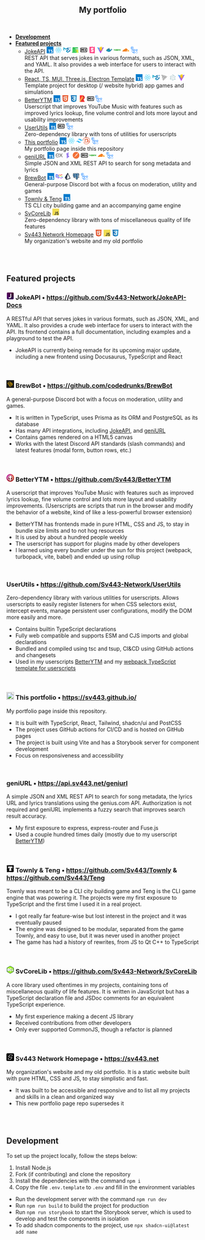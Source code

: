 <div align="center" style="text-align: center;">

## My portfolio
<!-- ![image of portfolio page](./TODO.png) -->

</div>

<br>

- **[Development](#development)**
- **[Featured projects](#featured-projects)**
  - [JokeAPI](#jokeapi) <img width="18px" height="18px" alt="TypeScript" title="TypeScript" src="https://raw.githubusercontent.com/devicons/devicon/master/icons/typescript/typescript-original.svg" /> <img width="18px" height="18px" alt="React" title="React" src="https://raw.githubusercontent.com/devicons/devicon/master/icons/react/react-original.svg" /> <img width="18px" height="18px" alt="Material UI" title="Material UI" src="https://raw.githubusercontent.com/devicons/devicon/master/icons/materialui/materialui-original.svg" /> <img width="18px" height="18px" alt="Docusaurus" title="Docusaurus" src="https://raw.githubusercontent.com/facebook/docusaurus/main/website/static/img/docusaurus.svg" /> <img width="18px" height="18px" alt="Markdown" title="Markdown" src="https://raw.githubusercontent.com/devicons/devicon/master/icons/markdown/markdown-original.svg" /> <img width="18px" height="18px" alt="Storybook" title="Storybook" src="https://raw.githubusercontent.com/devicons/devicon/master/icons/storybook/storybook-original.svg" /> <img width="18px" height="18px" alt="vite" title="vite" src="https://raw.githubusercontent.com/devicons/devicon/master/icons/vitejs/vitejs-original.svg" /> <img width="18px" height="18px" alt="Docker" title="Docker" src="https://raw.githubusercontent.com/devicons/devicon/master/icons/docker/docker-original.svg" /> <img width="18px" height="18px" alt="nginx" title="nginx" src="https://raw.githubusercontent.com/devicons/devicon/master/icons/nginx/nginx-original.svg" /> <img width="18px" height="18px" alt="Cloudflare" title="Cloudflare" src="https://raw.githubusercontent.com/devicons/devicon/master/icons/cloudflare/cloudflare-original.svg" /> <img width="18px" height="18px" alt="GitHub Actions" title="GitHub Actions" src="https://raw.githubusercontent.com/devicons/devicon/master/icons/githubactions/githubactions-original.svg" /><br>REST API that serves jokes in various formats, such as JSON, XML, and YAML. It also provides a web interface for users to interact with the API.
  - [React, TS, MUI, Three.js, Electron Template](https://github.com/Sv443/React-Three-Electron-Template) <img width="18px" height="18px" alt="TypeScript" title="TypeScript" src="https://raw.githubusercontent.com/devicons/devicon/master/icons/typescript/typescript-original.svg" /> <img width="18px" height="18px" alt="React" title="React" src="https://raw.githubusercontent.com/devicons/devicon/master/icons/react/react-original.svg" /> <img width="18px" height="18px" alt="Material UI" title="Material UI" src="https://raw.githubusercontent.com/devicons/devicon/master/icons/materialui/materialui-original.svg" /> <img width="18px" height="18px" alt="Three.js" title="Three.js" src="https://raw.githubusercontent.com/devicons/devicon/master/icons/threejs/threejs-original.svg" /> <img width="18px" height="18px" alt="Electron" title="Electron" src="https://raw.githubusercontent.com/devicons/devicon/master/icons/electron/electron-original.svg" /> <img width="18px" height="18px" alt="vite" title="vite" src="https://raw.githubusercontent.com/devicons/devicon/master/icons/vitejs/vitejs-original.svg" /><br>Template project for desktop (/ website hybrid) app games and simulations
  - [BetterYTM](#betterytm) <img width="18px" height="18px" alt="TypeScript" title="TypeScript" src="https://raw.githubusercontent.com/devicons/devicon/master/icons/typescript/typescript-original.svg" /> <img width="18px" height="18px" alt="HTML" title="HTML" src="https://raw.githubusercontent.com/devicons/devicon/master/icons/html5/html5-original.svg" /> <img width="18px" height="18px" alt="CSS" title="CSS" src="https://raw.githubusercontent.com/devicons/devicon/master/icons/css3/css3-original.svg" /> <img width="18px" height="18px" alt="Rollup" title="Rollup" src="https://raw.githubusercontent.com/devicons/devicon/master/icons/rollup/rollup-original.svg" /> <img width="18px" height="18px" alt="Markdown" title="Markdown" src="https://raw.githubusercontent.com/devicons/devicon/master/icons/markdown/markdown-original.svg" /> <img width="18px" height="18px" alt="GitHub Actions" title="GitHub Actions" src="https://raw.githubusercontent.com/devicons/devicon/master/icons/githubactions/githubactions-original.svg" /><br>Userscript that improves YouTube Music with features such as improved lyrics lookup, fine volume control and lots more layout and usability improvements
  - [UserUtils](#userutils) <img width="18px" height="18px" alt="TypeScript" title="TypeScript" src="https://raw.githubusercontent.com/devicons/devicon/master/icons/typescript/typescript-original.svg" /> <img width="18px" height="18px" alt="Markdown" title="Markdown" src="https://raw.githubusercontent.com/devicons/devicon/master/icons/markdown/markdown-original.svg" /> <img width="18px" height="18px" alt="GitHub Actions" title="GitHub Actions" src="https://raw.githubusercontent.com/devicons/devicon/master/icons/githubactions/githubactions-original.svg" /><br>Zero-dependency library with tons of utilities for userscripts
  - [This portfolio](#portfolio) <img width="18px" height="18px" alt="TypeScript" title="TypeScript" src="https://raw.githubusercontent.com/devicons/devicon/master/icons/typescript/typescript-original.svg" /> <img width="18px" height="18px" alt="React" title="React" src="https://raw.githubusercontent.com/devicons/devicon/master/icons/react/react-original.svg" /> <img width="18px" height="18px" alt="Tailwind" title="Tailwind" src="https://raw.githubusercontent.com/devicons/devicon/master/icons/tailwindcss/tailwindcss-original.svg" /><img width="18px" height="18px" alt="PostCSS" title="PostCSS" src="https://raw.githubusercontent.com/devicons/devicon/master/icons/postcss/postcss-original.svg" /> <img width="18px" height="18px" alt="GitHub Actions" title="GitHub Actions" src="https://raw.githubusercontent.com/devicons/devicon/master/icons/githubactions/githubactions-original.svg" /><br>My portfolio page inside this repository
  - [geniURL](#geniurl) <img width="18px" height="18px" alt="TypeScript" title="TypeScript" src="https://raw.githubusercontent.com/devicons/devicon/master/icons/typescript/typescript-original.svg" /> <img width="18px" height="18px" alt="express" title="express" src="https://raw.githubusercontent.com/devicons/devicon/master/icons/express/express-original.svg" /> <img width="18px" height="18px" alt="axios" title="axios" src="https://raw.githubusercontent.com/devicons/devicon/master/icons/axios/axios-plain.svg" /> <img width="18px" height="18px" alt="Postman" title="Postman" src="https://raw.githubusercontent.com/devicons/devicon/master/icons/postman/postman-original.svg" /> <img width="18px" height="18px" alt="Markdown" title="Markdown" src="https://raw.githubusercontent.com/devicons/devicon/master/icons/markdown/markdown-original.svg" /> <img width="18px" height="18px" alt="nginx" title="nginx" src="https://raw.githubusercontent.com/devicons/devicon/master/icons/nginx/nginx-original.svg" /> <img width="18px" height="18px" alt="Cloudflare" title="Cloudflare" src="https://raw.githubusercontent.com/devicons/devicon/master/icons/cloudflare/cloudflare-original.svg" /> <img width="18px" height="18px" alt="GitHub Actions" title="GitHub Actions" src="https://raw.githubusercontent.com/devicons/devicon/master/icons/githubactions/githubactions-original.svg" /><br>Simple JSON and XML REST API to search for song metadata and lyrics
  - [BrewBot](#brewbot) <img width="18px" height="18px" alt="TypeScript" title="TypeScript" src="https://raw.githubusercontent.com/devicons/devicon/master/icons/typescript/typescript-original.svg" /> <img width="18px" height="18px" alt="Discord.js" src="https://raw.githubusercontent.com/devicons/devicon/master/icons/discordjs/discordjs-original.svg" /> <img width="18px" height="18px" alt="Prisma" title="Prisma" src="https://raw.githubusercontent.com/devicons/devicon/master/icons/prisma/prisma-original.svg" /> <img width="18px" height="18px" alt="PostgreSQL" title="PostgreSQL" src="https://raw.githubusercontent.com/devicons/devicon/master/icons/postgresql/postgresql-original.svg" /> <img width="18px" height="18px" alt="GitHub Actions" title="GitHub Actions" src="https://raw.githubusercontent.com/devicons/devicon/master/icons/githubactions/githubactions-original.svg" /><br>General-purpose Discord bot with a focus on moderation, utility and games
  - [Townly & Teng](#townly-teng) <img width="18px" height="18px" alt="TypeScript" title="TypeScript" src="https://raw.githubusercontent.com/devicons/devicon/master/icons/typescript/typescript-original.svg" /><br>TS CLI city building game and an accompanying game engine
  - [SvCoreLib](#svcorelib) <img width="18px" height="18px" alt="JS" title="JS" src="https://raw.githubusercontent.com/devicons/devicon/master/icons/javascript/javascript-original.svg" /><br>Zero-dependency library with tons of miscellaneous quality of life features
  - [Sv443 Network Homepage](#sv443-network-homepage) <img width="18px" height="18px" alt="HTML" title="HTML" src="https://raw.githubusercontent.com/devicons/devicon/master/icons/html5/html5-original.svg" /> <img width="18px" height="18px" alt="JS" title="JS" src="https://raw.githubusercontent.com/devicons/devicon/master/icons/javascript/javascript-original.svg" /> <img width="18px" height="18px" alt="CSS" title="CSS" src="https://raw.githubusercontent.com/devicons/devicon/master/icons/css3/css3-original.svg" /><br>My organization's website and my old portfolio

<br><br>

## Featured projects
<h3 id="jokeapi-documentation"><img src="./public/jokeapi3.png" width="20px" height="20px" /> JokeAPI • <a href="https://github.com/Sv443-Network/JokeAPI-Docs" rel="noopener noreferer" target="_blank">https://github.com/Sv443-Network/JokeAPI-Docs</a></h3>
A RESTful API that serves jokes in various formats, such as JSON, XML, and YAML. It also provides a crude web interface for users to interact with the API.  
Its frontend contains a full documentation, including examples and a playground to test the API.  
  
- JokeAPI is currently being remade for its upcoming major update, including a new frontend using Docusaurus, TypeScript and React

<br>

<h3 id="brewbot"><img src="./public/brewbot.png" width="20px" height="20px" /> BrewBot • <a href="https://github.com/codedrunks/BrewBot" rel="noopener noreferer" target="_blank">https://github.com/codedrunks/BrewBot</a></h3>
A general-purpose Discord bot with a focus on moderation, utility and games.  
  
- It is written in TypeScript, uses Prisma as its ORM and PostgreSQL as its database
- Has many API integrations, including [JokeAPI](#jokeapi), and [geniURL](#geniurl)
- Contains games rendered on a HTML5 canvas
- Works with the latest Discord API standards (slash commands) and latest features (modal form, button rows, etc.)

<br>

<h3 id="betterytm"><img src="./public/betterytm.png" width="20px" height="20px" /> BetterYTM • <a href="https://github.com/Sv443/BetterYTM" rel="noopener noreferer" target="_blank">https://github.com/Sv443/BetterYTM</a></h3>
A userscript that improves YouTube Music with features such as improved lyrics lookup, fine volume control and lots more layout and usability improvements.  
(Userscripts are scripts that run in the browser and modify the behavior of a website, kind of like a less-powerful browser extension)  
  
- BetterYTM has frontends made in pure HTML, CSS and JS, to stay in bundle size limits and to not hog resources
- It is used by about a hundred people weekly
- The userscript has support for plugins made by other developers
- I learned using every bundler under the sun for this project (webpack, turbopack, vite, babel) and ended up using rollup

<br>

<h3 id="userutils">UserUtils • <a href="https://github.com/Sv443-Network/UserUtils" rel="noopener noreferer" target="_blank">https://github.com/Sv443-Network/UserUtils</a></h3>
Zero-dependency library with various utilities for userscripts.  
Allows userscripts to easily register listeners for when CSS selectors exist, intercept events, manage persistent user configurations, modify the DOM more easily and more.  
  
- Contains builtin TypeScript declarations
- Fully web compatible and supports ESM and CJS imports and global declarations
- Bundled and compiled using tsc and tsup, CI&CD using GitHub actions and changesets
- Used in my userscripts [BetterYTM](#betterytm) and my [webpack TypeScript template for userscripts](https://github.com/Sv443/Userscript.ts)

<br>

<h3 id="portfolio"><img src="https://github.com/Sv443.png" width="20px" height="20px" /> This portfolio • <a href="https://sv443.github.io/" rel="noopener noreferer" target="_blank">https://sv443.github.io/</a></h3>
My portfolio page inside this repository.  
  
- It is built with TypeScript, React, Tailwind, shadcn/ui and PostCSS
- The project uses GitHub actions for CI/CD and is hosted on GitHub pages
- The project is built using Vite and has a Storybook server for component development
- Focus on responsiveness and accessibility

<br>

<h3 id="geniurl">geniURL • <a href="https://api.sv443.net/geniurl" rel="noopener noreferer" target="_blank">https://api.sv443.net/geniurl</a></h3>
A simple JSON and XML REST API to search for song metadata, the lyrics URL and lyrics translations using the genius.com API.  
Authorization is not required and geniURL implements a fuzzy search that improves search result accuracy.  
  
- My first exposure to express, express-router and Fuse.js
- Used a couple hundred times daily (mostly due to my userscript [BetterYTM](#betterytm))

<br>

<h3 id="townly-teng"><img src="./public/townly.png" width="20px" height="20px" /> Townly & Teng • <a href="https://github.com/Sv443/Townly" rel="noopener noreferer" target="_blank">https://github.com/Sv443/Townly</a> & <a href="https://github.com/Sv443/Teng" rel="noopener noreferer" target="_blank">https://github.com/Sv443/Teng</a></h3>
Townly was meant to be a CLI city building game and Teng is the CLI game engine that was powering it.  
The projects were my first exposure to TypeScript and the first time I used it in a real project.  
  
- I got really far feature-wise but lost interest in the project and it was eventually paused
- The engine was designed to be modular, separated from the game Townly, and easy to use, but it was never used in another project
- The game has had a history of rewrites, from JS to Qt C++ to TypeScript

<br>

<h3 id="svcorelib"><img src="./public/svcorelib.png" width="20px" height="20px" /> SvCoreLib • <a href="https://github.com/Sv443-Network/SvCoreLib" rel="noopener noreferer" target="_blank">https://github.com/Sv443-Network/SvCoreLib</a></h3>
A core library used oftentimes in my projects, containing tons of miscellaneous quality of life features.  
It is written in JavaScript but has a TypeScript declaration file and JSDoc comments for an equivalent TypeScript experience.  
  
- My first experience making a decent JS library
- Received contributions from other developers
- Only ever supported CommonJS, though a refactor is planned

<br>

<h3 id="sv443-network-homepage"><img src="./public/sv443network.png" width="20px" height="20px" /> Sv443 Network Homepage • <a href="https://sv443.net" rel="noopener noreferer" target="_blank">https://sv443.net</a></h3>
My organization's website and my old portfolio.  
It is a static website built with pure HTML, CSS and JS, to stay simplistic and fast.  
  
- It was built to be accessible and responsive and to list all my projects and skills in a clean and organized way
- This new portfolio page repo supersedes it

<br><br>

## Development
To set up the project locally, follow the steps below:
1. Install Node.js
2. Fork (if contributing) and clone the repository
3. Install the dependencies with the command `npm i`
4. Copy the file `.env.template` to `.env` and fill in the environment variables
  
- Run the development server with the command `npm run dev`
- Run `npm run build` to build the project for production
- Run `npm run storybook` to start the Storybook server, which is used to develop and test the components in isolation
- To add shadcn components to the project, use `npx shadcn-ui@latest add name`
